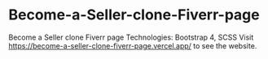 # Become-a-Seller-clone-Fiverr-page
Become a Seller clone Fiverr page
Technologies: Bootstrap 4, SCSS
Visit https://become-a-seller-clone-fiverr-page.vercel.app/ to see the website.
